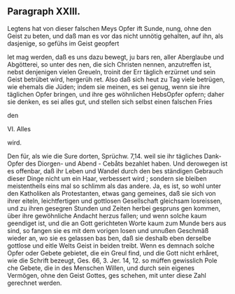 <!-- Seite 552 -->
Paragraph XXIII.
----------------

Legtens hat von dieser falschen Meys Opfer ift Sunde, nung, ohne den Geist zu beten, und daß man es vor das nicht unnötig gehalten, auf ihn, als dasjenige, so gefühs im Geist geopfert

let mag werden, daß es uns dazu bewegt, ju bars ren, aller Aberglaube und Abgötterei, so unter des nen, die sich Christen nennen, anzutreffen ist, nebst denjenigen vielen Greueln, troinit der Err täglich erzürnet und sein Geist betrübet wird, hergerüh ret. Also daß sich heut zu Tag viele betrügen, wie ehemals die Jüden; indem sie meinen, es sei genug, wenn sie ihre täglichen Opfer bringen, und ihre ges wöhnlichen HebsOpfer opfern; daher sie denken, es sei alles gut, und stellen sich selbst einen falschen Fries

den

VI. Alles

wird.
<!-- Seite 553 -->
 Den für, als wie die Sure dorten, Sprüchw. 7,14.
weil sie ihr tägliches Dank- Opfer des Diorgen- und
Abend - Cebåts bezahlet haben. Und derowegen ist
es offenbar, daß ihr Leben und Wandel durch den bes
ständigen Gebrauch dieser Dinge nicht um ein Haar,
verbessert wird ; sondern sie bleiben meistentheils eins
mal so schlimm als das andere. Ja, es ist, so wohl
unter den Katholiken als Protestanten, etwas gang
gemeines, daß sie sich von ihrer eiteln, leichtfertigen
und gottlosen Gesellschaft gleichsam losreissen, und zu
ihren gesegren Stunden und Zeiten herbei gespruns
gen kommen, über ihre gewöhnliche Andacht herzus
fallen; und wenn solche kaum geendiget ist, und die
an Gott gerichteten Worte kaum zum Munde bers
aus sind, so fangen sie es mit dem vorigen losen und
unnußen Geschmäß wieder an, wo sie es gelassen bas
ben, daß sie deshalb eben derselbe gottlose und eitle Welts
Geist in beiden treibt. Wenn es demnach solche
Opfer oder Gebete gebietet, die ein Greul find, und
die Gott nicht erhåret, wie die Schrift bezeugt,
 Ges. 66, 3. Jer. 14, 12. so múffen gewisslich Pole
che Gebete, die in des Menschen Willen, und durch
sein eigenes Vermögen, ohne den Geist Gottes, ges
schehen, mit unter diese Zahl gerechnet werden.
